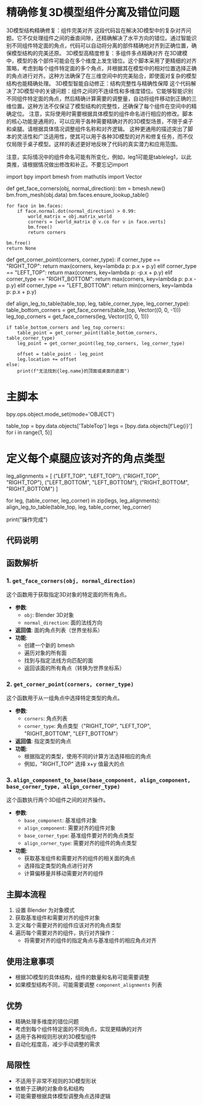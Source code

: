 # 精确修复3D模型组件分离及错位问题
3D模型结构精确修复：组件完美对齐
这段代码旨在解决3D模型中的复杂对齐问题。它不仅处理组件之间的垂直间隙，还精确解决了水平方向的错位。通过智能识别不同组件特定面的角点，代码可以自动将分离的部件精确地对齐到正确位置，确保模型结构的完美还原。
3D模型高精度修复：多组件多点精确对齐
在3D建模中，模型的各个部件可能会在多个维度上发生错位。这个脚本采用了更精细的对齐策略，考虑到每个组件特定面的多个角点，并根据其在模型中的相对位置选择正确的角点进行对齐。这种方法确保了在三维空间中的完美贴合，即使面对复杂的模型结构也能精确处理。
3D模型智能自动修正：结构完整性与精确性保障
这个代码解决了3D模型中的关键问题：组件之间的不连续性和多维度错位。它能够智能识别不同组件特定面的角点，然后精确计算需要的调整量，自动将组件移动到正确的三维位置。这种方法不仅保证了模型结构的完整性，还确保了每个组件在空间中的精确定位。
注意，实际使用时需要根据具体模型的组件命名进行相应的修改。脚本的核心功能是通用的，可以应用于各种需要精确对齐的3D模型场景，不限于桌子和桌腿。请根据具体情况调整组件名称和对齐逻辑。
这种更通用的描述突出了脚本的灵活性和广泛适用性，使其可以用于各种3D模型的对齐和修复任务，而不仅仅局限于桌子模型。这样的表述更好地反映了代码的真实潜力和应用范围。

注意，实际情况中的组件命名可能有所变化，例如，leg1可能是tableleg1，以此类推，请根据情况做出修改和补正。不要忘记import

import bpy
import bmesh
from mathutils import Vector

def get_face_corners(obj, normal_direction):
    bm = bmesh.new()
    bm.from_mesh(obj.data)
    bm.faces.ensure_lookup_table()
    
    for face in bm.faces:
        if face.normal.dot(normal_direction) > 0.99:
            world_matrix = obj.matrix_world
            corners = [world_matrix @ v.co for v in face.verts]
            bm.free()
            return corners
    
    bm.free()
    return None

def get_corner_point(corners, corner_type):
    if corner_type == "RIGHT_TOP":
        return max(corners, key=lambda p: p.x + p.y)
    elif corner_type == "LEFT_TOP":
        return max(corners, key=lambda p: -p.x + p.y)
    elif corner_type == "RIGHT_BOTTOM":
        return max(corners, key=lambda p: p.x - p.y)
    elif corner_type == "LEFT_BOTTOM":
        return min(corners, key=lambda p: p.x + p.y)

def align_leg_to_table(table_top, leg, table_corner_type, leg_corner_type):
    table_bottom_corners = get_face_corners(table_top, Vector((0, 0, -1)))
    leg_top_corners = get_face_corners(leg, Vector((0, 0, 1)))
    
    if table_bottom_corners and leg_top_corners:
        table_point = get_corner_point(table_bottom_corners, table_corner_type)
        leg_point = get_corner_point(leg_top_corners, leg_corner_type)
        
        offset = table_point - leg_point
        leg.location += offset
    else:
        print(f"无法找到{leg.name}的顶面或桌面的底面")

# 主脚本
bpy.ops.object.mode_set(mode='OBJECT')

table_top = bpy.data.objects['TableTop']
legs = [bpy.data.objects[f'Leg{i}'] for i in range(1, 5)]

# 定义每个桌腿应该对齐的角点类型
leg_alignments = [
    ("LEFT_TOP", "LEFT_TOP"),
    ("RIGHT_TOP", "RIGHT_TOP"),
    ("LEFT_BOTTOM", "LEFT_BOTTOM"),
    ("RIGHT_BOTTOM", "RIGHT_BOTTOM")
]

for leg, (table_corner, leg_corner) in zip(legs, leg_alignments):
    align_leg_to_table(table_top, leg, table_corner, leg_corner)

print("操作完成")

## 代码说明

## 函数解析

### 1. `get_face_corners(obj, normal_direction)`

这个函数用于获取指定3D对象的特定面的所有角点。

- **参数**:
  - `obj`: Blender 3D对象
  - `normal_direction`: 面的法线方向
- **返回值**: 面的角点列表（世界坐标系）
- **功能**: 
  - 创建一个新的 bmesh
  - 遍历对象的所有面
  - 找到与指定法线方向匹配的面
  - 返回该面的所有角点（转换为世界坐标系）

### 2. `get_corner_point(corners, corner_type)`

这个函数用于从一组角点中选择特定类型的角点。

- **参数**:
  - `corners`: 角点列表
  - `corner_type`: 角点类型（"RIGHT_TOP", "LEFT_TOP", "RIGHT_BOTTOM", "LEFT_BOTTOM"）
- **返回值**: 指定类型的角点
- **功能**:
  - 根据指定的类型，使用不同的计算方法选择相应的角点
  - 例如，"RIGHT_TOP" 选择 x+y 值最大的点

### 3. `align_component_to_base(base_component, align_component, base_corner_type, align_corner_type)`

这个函数执行两个3D组件之间的对齐操作。

- **参数**:
  - `base_component`: 基准组件对象
  - `align_component`: 需要对齐的组件对象
  - `base_corner_type`: 基准组件要对齐的角点类型
  - `align_corner_type`: 需要对齐的组件的角点类型
- **功能**:
  - 获取基准组件和需要对齐的组件的相关面的角点
  - 选择指定类型的角点进行对齐
  - 计算偏移量并移动需要对齐的组件

## 主脚本流程

1. 设置 Blender 为对象模式
2. 获取基准组件和需要对齐的组件对象
3. 定义每个需要对齐的组件应该对齐的角点类型
4. 遍历每个需要对齐的组件，执行对齐操作：
   - 将需要对齐的组件的指定角点与基准组件的相应角点对齐

## 使用注意事项
- 根据3D模型的具体结构，组件的数量和名称可能需要调整
- 如果模型结构不同，可能需要调整 `component_alignments` 列表

## 优势

- 精确处理多维度的错位问题
- 考虑到每个组件特定面的不同角点，实现更精确的对齐
- 适用于各种规则形状的3D模型组件
- 自动化程度高，减少手动调整的需求

## 局限性

- 不适用于非常不规则的3D模型形状
- 依赖于正确的对象命名和结构
- 可能需要根据具体模型调整角点选择逻辑